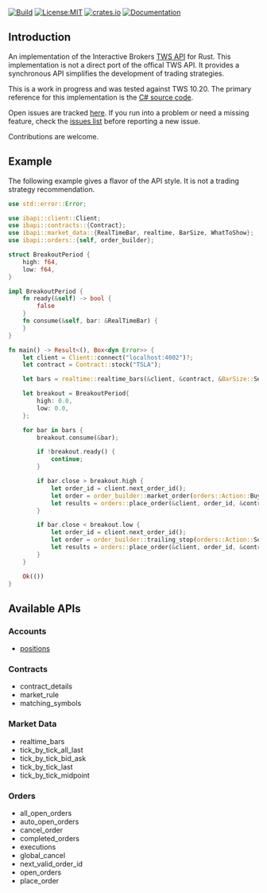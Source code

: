 [![Build](https://github.com/wboayue/rust-ibapi/workflows/ci/badge.svg)](https://github.com/wboayue/rust-ibapi/actions/workflows/ci.yml)
[![License:MIT](https://img.shields.io/badge/License-MIT-blue.svg)](https://opensource.org/licenses/MIT)
[![crates.io](https://img.shields.io/crates/v/twsapi.svg)](https://crates.io/crates/ibapi)
[![Documentation](https://img.shields.io/badge/Documentation-green.svg)](https://docs.rs/ibapi/0.1.0/ibapi)

## Introduction

An implementation of the Interactive Brokers [TWS API](https://interactivebrokers.github.io/tws-api/introduction.html) for Rust.
This implementation is not a direct port of the offical TWS API.
It provides a synchronous API simplifies the development of trading strategies.

This is a work in progress and was tested against TWS 10.20. The primary reference for this implementation is the [C# source code](https://github.com/InteractiveBrokers/tws-api-public).

Open issues are tracked [here](https://github.com/wboayue/rust-ibapi/issues). 
If you run into a problem or need a missing feature, check the [issues list](https://github.com/wboayue/rust-ibapi/issues) before reporting a new issue.

Contributions are welcome.

## Example

The following example gives a flavor of the API style. It is not a trading strategy recommendation.

```rust
use std::error::Error;

use ibapi::client::Client;
use ibapi::contracts::{Contract};
use ibapi::market_data::{RealTimeBar, realtime, BarSize, WhatToShow};
use ibapi::orders::{self, order_builder};

struct BreakoutPeriod {
    high: f64,
    low: f64,
}

impl BreakoutPeriod {
    fn ready(&self) -> bool {
        false
    }
    fn consume(&self, bar: &RealTimeBar) {
    }
}

fn main() -> Result<(), Box<dyn Error>> {
    let client = Client::connect("localhost:4002")?;
    let contract = Contract::stock("TSLA");

    let bars = realtime::realtime_bars(&client, &contract, &BarSize::Secs5, &WhatToShow::Trades, false)?;

    let breakout = BreakoutPeriod{
        high: 0.0,
        low: 0.0,
    };

    for bar in bars {
        breakout.consume(&bar);

        if !breakout.ready() {
            continue;
        }

        if bar.close > breakout.high {
            let order_id = client.next_order_id();
            let order = order_builder::market_order(orders::Action::Buy, 100.0);
            let results = orders::place_order(&client, order_id, &contract, &order)?;
        }

        if bar.close < breakout.low {
            let order_id = client.next_order_id();
            let order = order_builder::trailing_stop(orders::Action::Sell, 100.0, 0.3, bar.close);
            let results = orders::place_order(&client, order_id, &contract, &order)?;
        }
    }

    Ok(())
}
```

## Available APIs

### Accounts

* [positions](https://docs.rs/ibapi/0.1.0/ibapi/struct.Client.html#method.positions)

### Contracts

* contract_details
* market_rule
* matching_symbols

### Market Data

* realtime_bars
* tick_by_tick_all_last
* tick_by_tick_bid_ask
* tick_by_tick_last
* tick_by_tick_midpoint

### Orders

* all_open_orders
* auto_open_orders
* cancel_order
* completed_orders
* executions
* global_cancel
* next_valid_order_id
* open_orders
* place_order
